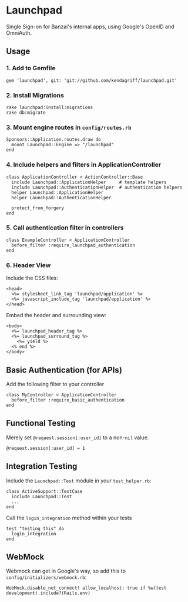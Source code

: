 # Launchpad

Single Sign-on for Banzai's internal apps, using Google's OpenID and OmniAuth.

## Usage

### 1. Add to Gemfile

```
gem 'launchpad', git: 'git://github.com/kendagriff/launchpad.git'
```

### 2. Install Migrations

```
rake launchpad:install:migrations
rake db:migrate
```

### 3. Mount engine routes in `config/routes.rb`

```
Sponsors::Application.routes.draw do
  mount Launchpad::Engine => "/launchpad"
end
```

### 4. Include helpers and filters in ApplicationController

```
class ApplicationController < ActionController::Base
  include Launchpad::ApplicationHelper     # template helpers
  include Launchpad::AuthenticationHelper  # authentication helpers
  helper Launchpad::ApplicationHelper
  helper Launchpad::AuthenticationHelper

  protect_from_forgery
end
```

### 5. Call authentication filter in controllers

```
class ExampleController < ApplicationController
  before_filter :require_launchpad_authentication
end
```

### 6. Header View

Include the CSS files:

```
<head>
  <%= stylesheet_link_tag 'launchpad/application' %>
  <%= javascript_include_tag 'launchpad/application' %>
</head>
```

Embed the header and surrounding view:

```
<body>
  <%= launchpad_header_tag %>
  <%= launchpad_surround_tag %>
    <%= yield %>
  <% end %>
</body>
```

## Basic Authentication (for APIs)

Add the following filter to your controller

```
class MyController < ApplicationController
  before_filter :require_basic_authentication
end
```

## Functional Testing

Merely set `@request.session[:user_id]` to a non-`nil` value.

```
@request.session[:user_id] = 1
```

## Integration Testing

Include the `Launchpad::Test` module in your `test_helper.rb`:

```
class ActiveSupport::TestCase
  include Launchpad::Test
  ...
end
```

Call the `login_integration` method within your tests

```
test "testing this" do
  login_integration
end
```

## WebMock

Webmock can get in Google's way, so add this to `config/initializers/webmock.rb`:

```
WebMock.disable_net_connect! allow_localhost: true if %w(test development).include?(Rails.env)
```
